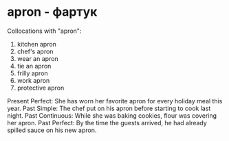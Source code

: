 # apron - фартук

Collocations with "apron":

1. kitchen apron
2. chef's apron
3. wear an apron
4. tie an apron
5. frilly apron
6. work apron
7. protective apron

Present Perfect: She has worn her favorite apron for every holiday meal this year.
Past Simple: The chef put on his apron before starting to cook last night.
Past Continuous: While she was baking cookies, flour was covering her apron.
Past Perfect: By the time the guests arrived, he had already spilled sauce on his new apron.
